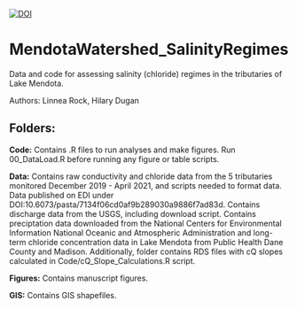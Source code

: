 [![DOI](https://zenodo.org/badge/378938614.svg)](https://zenodo.org/badge/latestdoi/378938614)


# MendotaWatershed_SalinityRegimes
Data and code for assessing salinity (chloride) regimes in the tributaries of Lake Mendota.

Authors: Linnea Rock, Hilary Dugan

## Folders:

**Code:** Contains .R files to run analyses and make figures.
Run 00_DataLoad.R before running any figure or table scripts. 

**Data:** Contains raw conductivity and chloride data from the 5 tributaries monitored December 2019 - April 2021, and scripts needed to format data. Data published on EDI under DOI:10.6073/pasta/7134f06cd0af9b289030a9886f7ad83d. Contains discharge data from the USGS, including download script. Contains preciptation data downloaded from the National Centers for Environmental Information National Oceanic and Atmospheric Administration and long-term chloride concentration data in Lake Mendota from Public Health Dane County and Madison. Additionally, folder contains RDS files with cQ slopes calculated in Code/cQ_Slope_Calculations.R script.

**Figures:** Contains manuscript figures.

**GIS:** Contains GIS shapefiles.


